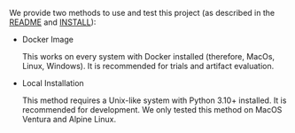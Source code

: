 We provide two methods to use and test this project (as described in the [README](./README.md) and [INSTALL](./INSTALL.md)):
- Docker Image

    This works on every system with Docker installed (therefore, MacOs, Linux, Windows). It is recommended for trials and artifact evaluation.

- Local Installation

    This method requires a Unix-like system with Python 3.10+ installed. It is recommended for development. We only tested this method on MacOS Ventura and Alpine Linux.